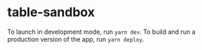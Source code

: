 # table-sandbox

To launch in development mode, run `yarn dev`. To build and run a production version of the app, run `yarn deploy`.